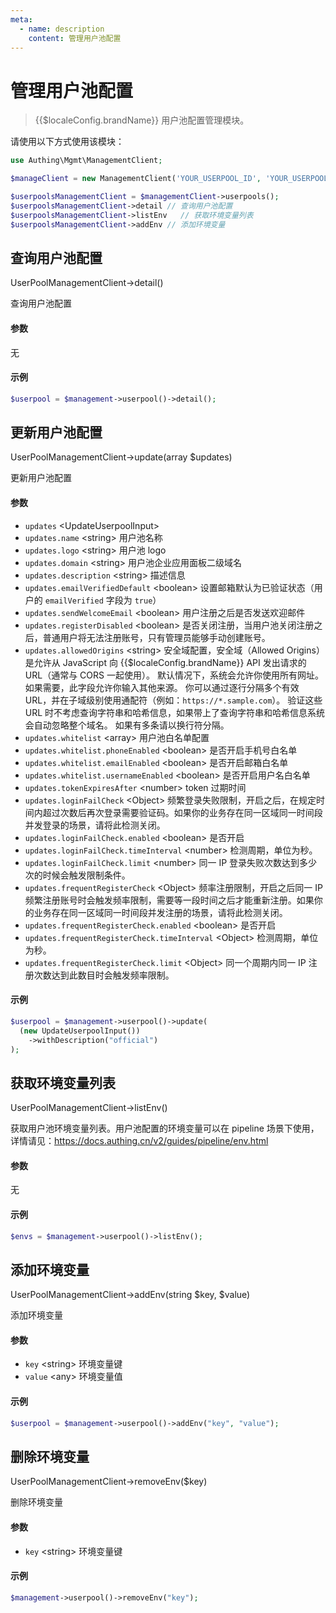 ```yaml
---
meta:
  - name: description
    content: 管理用户池配置
---
```


# 管理用户池配置

<LastUpdated/>

> {{$localeConfig.brandName}} 用户池配置管理模块。

请使用以下方式使用该模块：

```php
use Authing\Mgmt\ManagementClient;

$manageClient = new ManagementClient('YOUR_USERPOOL_ID', 'YOUR_USERPOOL_SECRET');

$userpoolsManagementClient = $managementClient->userpools();
$userpoolsManagementClient->detail // 查询用户池配置
$userpoolsManagementClient->listEnv   // 获取环境变量列表
$userpoolsManagementClient->addEnv // 添加环境变量
```

## 查询用户池配置

UserPoolManagementClient->detail()

查询用户池配置

#### 参数

无

#### 示例

```php
$userpool = $management->userpool()->detail();
```

## 更新用户池配置

UserPoolManagementClient->update(array $updates)

更新用户池配置

#### 参数

- `updates` \<UpdateUserpoolInput\>
- `updates.name` \<string\> 用户池名称
- `updates.logo` \<string\> 用户池 logo
- `updates.domain` \<string\> 用户池企业应用面板二级域名
- `updates.description` \<string\> 描述信息
- `updates.emailVerifiedDefault` \<boolean\> 设置邮箱默认为已验证状态（用户的 `emailVerified` 字段为 `true`）
- `updates.sendWelcomeEmail` \<boolean\> 用户注册之后是否发送欢迎邮件
- `updates.registerDisabled` \<boolean\> 是否关闭注册，当用户池关闭注册之后，普通用户将无法注册账号，只有管理员能够手动创建账号。
- `updates.allowedOrigins` \<string\> 安全域配置，安全域（Allowed Origins） 是允许从 JavaScript 向 {{$localeConfig.brandName}} API 发出请求的 URL（通常与 CORS 一起使用）。 默认情况下，系统会允许你使用所有网址。 如果需要，此字段允许你输入其他来源。 你可以通过逐行分隔多个有效 URL，并在子域级别使用通配符（例如：`https://*.sample.com`）。
  验证这些 URL 时不考虑查询字符串和哈希信息，如果带上了查询字符串和哈希信息系统会自动忽略整个域名。
  如果有多条请以换行符分隔。
- `updates.whitelist` \<array\> 用户池白名单配置
- `updates.whitelist.phoneEnabled` \<boolean\> 是否开启手机号白名单
- `updates.whitelist.emailEnabled` \<boolean\> 是否开启邮箱白名单
- `updates.whitelist.usernameEnabled` \<boolean\> 是否开启用户名白名单
- `updates.tokenExpiresAfter` \<number\> token 过期时间
- `updates.loginFailCheck` \<Object\> 频繁登录失败限制，开启之后，在规定时间内超过次数后再次登录需要验证码。如果你的业务存在同一区域同一时间段并发登录的场景，请将此检测关闭。
- `updates.loginFailCheck.enabled` \<boolean\> 是否开启
- `updates.loginFailCheck.timeInterval` \<number\> 检测周期，单位为秒。
- `updates.loginFailCheck.limit` \<number\> 同一 IP 登录失败次数达到多少次的时候会触发限制条件。
- `updates.frequentRegisterCheck` \<Object\> 频率注册限制，开启之后同一 IP 频繁注册账号时会触发频率限制，需要等一段时间之后才能重新注册。如果你的业务存在同一区域同一时间段并发注册的场景，请将此检测关闭。
- `updates.frequentRegisterCheck.enabled` \<boolean\> 是否开启
- `updates.frequentRegisterCheck.timeInterval` \<Object\> 检测周期，单位为秒。
- `updates.frequentRegisterCheck.limit` \<Object\> 同一个周期内同一 IP 注册次数达到此数目时会触发频率限制。

#### 示例

```php
$userpool = $management->userpool()->update(
  (new UpdateUserpoolInput())
    ->withDescription("official")
);
```

## 获取环境变量列表

UserPoolManagementClient->listEnv()

获取用户池环境变量列表。用户池配置的环境变量可以在 pipeline 场景下使用，详情请见：https://docs.authing.cn/v2/guides/pipeline/env.html

#### 参数

无

#### 示例

```php
$envs = $management->userpool()->listEnv();
```

## 添加环境变量

UserPoolManagementClient->addEnv(string $key, $value)

添加环境变量

#### 参数

- `key` \<string\> 环境变量键
- `value` \<any\> 环境变量值

#### 示例

```php
$userpool = $management->userpool()->addEnv("key", "value");
```

## 删除环境变量

UserPoolManagementClient->removeEnv($key)

删除环境变量

#### 参数

- `key` \<string\> 环境变量键

#### 示例

```php
$management->userpool()->removeEnv("key");
```
